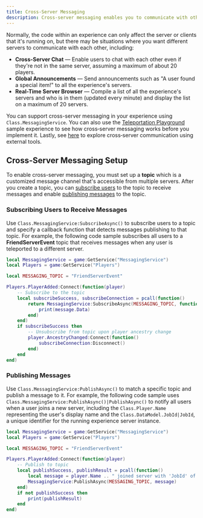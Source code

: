```yaml
---
title: Cross-Server Messaging
description: Cross-server messaging enables you to communicate with other servers or client instances of your experience.
---
```


Normally, the code within an experience can only affect the server or clients that it's running on, but there may be situations where you want different servers to communicate with each other, including:

- **Cross-Server Chat** &mdash; Enable users to chat with each other even if they're not in the same server, assuming a maximum of about 20 players.
- **Global Announcements** &mdash; Send announcements such as "A user found a special item!" to all the experience's servers.
- **Real-Time Server Browser** &mdash; Compile a list of all the experience's servers and who is in them (updated every minute) and display the list on a maximum of 20 servers.

You can support cross-server messaging in your experience using `Class.MessagingService`. You can also use the [Teleportation Playground](https://www.roblox.com/games/3112653247/Teleportation-Playground) sample experience to see how cross‑server messaging works before you implement it. Lastly, see [here](../cloud/open-cloud/usage-messaging.md) to explore cross‑server communication using external tools.

## Cross-Server Messaging Setup

To enable cross-server messaging, you must set up a **topic** which is a customized message channel that's accessible from multiple servers. After you create a topic, you can [subscribe users](#subscribing-users-to-receive-messages) to the topic to receive messages and enable [publishing messages](#publishing-messages) to the topic.

### Subscribing Users to Receive Messages

Use `Class.MessagingService:SubscribeAsync()` to subscribe users to a topic and specify a callback function that detects messages publishing to that topic. For example, the following code sample subscribes all users to a **FriendServerEvent** topic that receives messages when any user is teleported to a different server.

```lua
local MessagingService = game:GetService("MessagingService")
local Players = game:GetService("Players")

local MESSAGING_TOPIC = "FriendServerEvent"

Players.PlayerAdded:Connect(function(player)
	-- Subscribe to the topic
	local subscribeSuccess, subscribeConnection = pcall(function()
		return MessagingService:SubscribeAsync(MESSAGING_TOPIC, function(message)
			print(message.Data)
		end)
	end)
	if subscribeSuccess then
		-- Unsubscribe from topic upon player ancestry change
		player.AncestryChanged:Connect(function()
			subscribeConnection:Disconnect()
		end)
	end
end)
```

### Publishing Messages

Use `Class.MessagingService:PublishAsync()` to match a specific topic and publish a message to it. For example, the following code sample uses `Class.MessagingService:PublishAsync()|PublishAsync()` to notify all users when a user joins a new server, including the `Class.Player.Name` representing the user's display name and the `Class.DataModel.JobId|JobId`, a unique identifier for the running experience server instance.

```lua
local MessagingService = game:GetService("MessagingService")
local Players = game:GetService("Players")

local MESSAGING_TOPIC = "FriendServerEvent"

Players.PlayerAdded:Connect(function(player)
	-- Publish to topic
	local publishSuccess, publishResult = pcall(function()
		local message = player.Name .. " joined server with 'JobId' of " .. game.JobId
		MessagingService:PublishAsync(MESSAGING_TOPIC, message)
	end)
	if not publishSuccess then
		print(publishResult)
	end
end)
```

